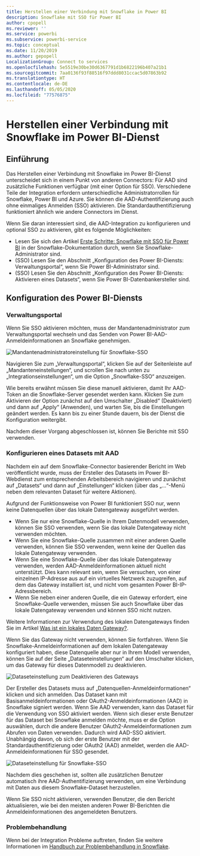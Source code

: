 ```yaml
---
title: Herstellen einer Verbindung mit Snowflake in Power BI
description: Snowflake mit SSO für Power BI
author: cpopell
ms.reviewer: ''
ms.service: powerbi
ms.subservice: powerbi-service
ms.topic: conceptual
ms.date: 11/20/2019
ms.author: gepopell
LocalizationGroup: Connect to services
ms.openlocfilehash: 5e5519e30be30d6367791d1b6822196b407a21b1
ms.sourcegitcommit: 7aa0136f93f88516f97ddd8031ccac5d07863b92
ms.translationtype: HT
ms.contentlocale: de-DE
ms.lasthandoff: 05/05/2020
ms.locfileid: "77576875"
---
```

#  <a name="connecting-to-snowflake-in-power-bi-service"></a>Herstellen einer Verbindung mit Snowflake im Power BI-Dienst

## <a name="introduction"></a>Einführung

Das Herstellen einer Verbindung mit Snowflake im Power BI-Dienst unterscheidet sich in einem Punkt von anderen Connectors: Für AAD sind zusätzliche Funktionen verfügbar (mit einer Option für SSO). Verschiedene Teile der Integration erfordern unterschiedliche Administratorrollen für Snowflake, Power BI und Azure. Sie können die AAD-Authentifizierung auch ohne einmaliges Anmelden (SSO) aktivieren. Die Standardauthentifizierung funktioniert ähnlich wie andere Connectors im Dienst.

Wenn Sie daran interessiert sind, die AAD-Integration zu konfigurieren und optional SSO zu aktivieren, gibt es folgende Möglichkeiten:
* Lesen Sie sich den Artikel [Erste Schritte: Snowflake mit SSO für Power BI](https://docs.snowflake.net/manuals/LIMITEDACCESS/oauth-powerbi.html) in der Snowflake-Dokumentation durch, wenn Sie Snowflake-Administrator sind.
* (SSO) Lesen Sie den Abschnitt „Konfiguration des Power BI-Diensts: Verwaltungsportal“, wenn Sie Power BI-Administrator sind.
* (SSO) Lesen Sie den Abschnitt „Konfiguration des Power BI-Diensts: Aktivieren eines Datasets“, wenn Sie Power BI-Datenbankersteller sind.

## <a name="power-bi-service-configuration"></a>Konfiguration des Power BI-Diensts

### <a name="admin-portal"></a>Verwaltungsportal

Wenn Sie SSO aktivieren möchten, muss der Mandantenadministrator zum Verwaltungsportal wechseln und das Senden von Power BI-AAD-Anmeldeinformationen an Snowflake genehmigen.

![Mandantenadministratoreinstellung für Snowflake-SSO](media/service-connect-snowflake/snowflakessotenant.png)

Navigieren Sie zum „Verwaltungsportal“, klicken Sie auf der Seitenleiste auf „Mandanteneinstellungen“, und scrollen Sie nach unten zu „Integrationseinstellungen“, um die Option „Snowflake-SSO“ anzuzeigen.

Wie bereits erwähnt müssen Sie diese manuell aktivieren, damit Ihr AAD-Token an die Snowflake-Server gesendet werden kann. Klicken Sie zum Aktivieren der Option zunächst auf den Umschalter „Disabled“ (Deaktiviert) und dann auf „Apply“ (Anwenden), und warten Sie, bis die Einstellungen geändert werden. Es kann bis zu einer Stunde dauern, bis der Dienst die Konfiguration weitergibt.

Nachdem dieser Vorgang abgeschlossen ist, können Sie Berichte mit SSO verwenden.

### <a name="configuring-a-dataset-with-aad"></a>Konfigurieren eines Datasets mit AAD

Nachdem ein auf dem Snowflake-Connector basierender Bericht im Web veröffentlicht wurde, muss der Ersteller des Datasets im Power BI-Webdienst zum entsprechenden Arbeitsbereich navigieren und zunächst auf „Datasets“ und dann auf „Einstellungen“ klicken (über das „...“-Menü neben dem relevanten Dataset für weitere Aktionen).

Aufgrund der Funktionsweise von Power BI funktioniert SSO nur, wenn keine Datenquellen über das lokale Datengateway ausgeführt werden.

* Wenn Sie nur eine Snowflake-Quelle in Ihrem Datenmodell verwenden, können Sie SSO verwenden, wenn Sie das lokale Datengateway nicht verwenden möchten.
* Wenn Sie eine Snowflake-Quelle zusammen mit einer anderen Quelle verwenden, können Sie SSO verwenden, wenn keine der Quellen das lokale Datengateway verwenden.
* Wenn Sie eine Snowflake-Quelle über das lokale Datengateway verwenden, werden AAD-Anmeldeinformationen aktuell nicht unterstützt. Dies kann relevant sein, wenn Sie versuchen, von einer einzelnen IP-Adresse aus auf ein virtuelles Netzwerk zuzugreifen, auf dem das Gateway installiert ist, und nicht vom gesamten Power BI-IP-Adressbereich.
* Wenn Sie neben einer anderen Quelle, die ein Gateway erfordert, eine Snowflake-Quelle verwenden, müssen Sie auch Snowflake über das lokale Datengateway verwenden und können SSO nicht nutzen.

Weitere Informationen zur Verwendung des lokalen Datengateways finden Sie im Artikel [Was ist ein lokales Daten Gateway?](https://docs.microsoft.com/power-bi/service-gateway-onprem).

Wenn Sie das Gateway nicht verwenden, können Sie fortfahren. Wenn Sie Snowflake-Anmeldeinformationen auf dem lokalen Datengateway konfiguriert haben, diese Datenquelle aber nur in Ihrem Modell verwenden, können Sie auf der Seite „Dataseteinstellungen“ auf den Umschalter klicken, um das Gateway für dieses Datenmodell zu deaktivieren.

![Dataseteinstellung zum Deaktivieren des Gateways](media/service-connect-snowflake/snowflake_gateway_toggle_off.png)

Der Ersteller des Datasets muss auf „Datenquellen-Anmeldeinformationen“ klicken und sich anmelden. Das Dataset kann mit Basisanmeldeinformationen oder OAuth2-Anmeldeinformationen (AAD) in Snowflake signiert werden. Wenn Sie AAD verwenden, kann das Dataset für die Verwendung von SSO aktiviert werden. Wenn sich dieser erste Benutzer für das Dataset bei Snowflake anmelden möchte, muss er die Option auswählen, durch die andere Benutzer OAuth2-Anmeldeinformationen zum Abrufen von Daten verwenden. Dadurch wird AAD-SSO aktiviert. Unabhängig davon, ob sich der erste Benutzer mit der Standardauthentifizierung oder OAuth2 (AAD) anmeldet, werden die AAD-Anmeldeinformationen für SSO gesendet. 

![Dataseteinstellung für Snowflake-SSO](media/service-connect-snowflake/snowflakessocredui.png)

Nachdem dies geschehen ist, sollten alle zusätzlichen Benutzer automatisch ihre AAD-Authentifizierung verwenden, um eine Verbindung mit Daten aus diesem Snowflake-Dataset herzustellen.

Wenn Sie SSO nicht aktivieren, verwenden Benutzer, die den Bericht aktualisieren, wie bei den meisten anderen Power BI-Berichten die Anmeldeinformationen des angemeldeten Benutzers.

### <a name="troubleshooting"></a>Problembehandlung

Wenn bei der Integration Probleme auftreten, finden Sie weitere Informationen im [Handbuch zur Problembehandlung in Snowflake](https://docs.snowflake.net/manuals/LIMITEDACCESS/oauth-powerbi.html#troubleshooting).

